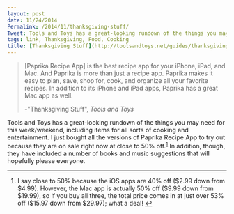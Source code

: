 ```yaml
---
layout: post
date: 11/24/2014
Permalink: /2014/11/thanksgiving-stuff/
Tweet: Tools and Toys has a great-looking rundown of the things you may need for Thanksgiving.
tags: link, Thanksgiving, Food, Cooking
title: [Thanksgiving Stuff](http://toolsandtoys.net/guides/thanksgiving-stuff/)
---
```


<blockquote>
<p>[Paprika Recipe App] is the best recipe app for your iPhone, iPad, and Mac. And Paprika is more than just a recipe app. Paprika makes it easy to plan, save, shop for, cook, and organize all your favorite recipes. In addition to its iPhone and iPad apps, Paprika has a great Mac app as well. </p>

<p>-&quot;Thanksgiving Stuff&quot;, <em>Tools and Toys</em></p>
</blockquote>

<p>Tools and Toys has a great-looking rundown of the things you may need for this week/weekend, including items for all sorts of cooking and entertainment. I just bought all the versions of Paprika Recipe App to try out because they are on sale right now at close to 50% off.<sup><a href="#fn:1" id="fnref:1" title="see footnote" class="footnote">1</a></sup> In addition, though, they have included a number of books and music suggestions that will hopefully please everyone.</p>

<div class="footnotes">
<hr>
<ol><li id="fn:1">
<p>I say close to 50% because the iOS apps are 40% off ($2.99 down from $4.99). However, the Mac app is actually 50% off ($9.99 down from $19.99), so if you buy all three, the total price comes in at just over 53% off ($15.97 down from $29.97); what a deal! <a href="#fnref:1" title="return to article" class="reversefootnote">&#8617;</a></p>
</li>

</ol></div>